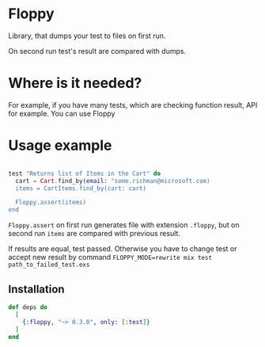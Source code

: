 # Floppy

Library, that dumps your test to files on first run.

On second run test's result are compared with dumps.

# Where is it needed?

For example, if you have many tests, which are checking function result, API for example. You can use Floppy

# Usage example

```elixir

test "Returns list of Items in the Cart" do
  cart = Cart.find_by(email: "some.richman@microsoft.com)
  items = CartItems.find_by(cart: cart)

  Floppy.assert(items)
end

```

`Floppy.assert` on first run generates file with extension `.floppy`, but on second run `items` are compared with previous result.

If results are equal, test passed. Otherwise you have to change test or accept new result by command `FLOPPY_MODE=rewrite mix test path_to_failed_test.exs`


## Installation


```elixir
def deps do
  [
    {:floppy, "~> 0.3.0", only: [:test]}
  ]
end
```


